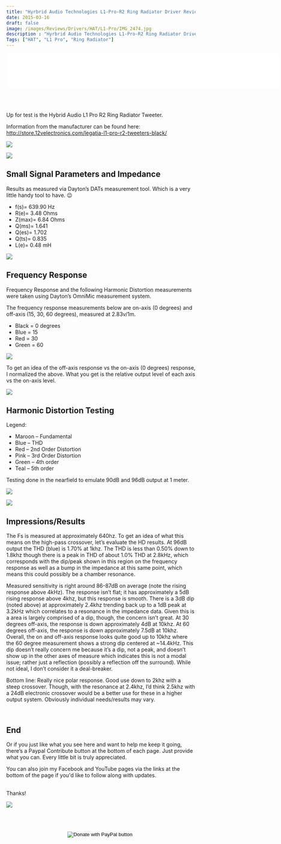 ```yaml
---
title: "Hyrbrid Audio Technologies L1-Pro-R2 Ring Radiator Driver Review"
date: 2015-03-16
draft: false
image: /images/Reviews/Drivers/HAT/L1-Pro/IMG_2474.jpg
description : "Hyrbrid Audio Technologies L1-Pro-R2 Ring Radiator Driver"
Tags: ["HAT", "L1 Pro", "Ring Radiator"]
---
```

<iframe src="//rcm-na.amazon-adsystem.com/e/cm?o=1&p=48&l=ur1&category=amazonhomepage&f=ifr&linkID=45d00811e11005f66cf1dcae88dc3060&t=medlemusin-20&tracking_id=medlemusin-20" width="728" height="90" scrolling="no" border="0" marginwidth="0" style="border:none;" frameborder="0"></iframe>
<br clear="all" />
<br>
<br>
<br>

Up for test is the Hybrid Audio L1 Pro R2 Ring Radiator Tweeter.

Information from the manufacturer can be found here:
http://store.12velectronics.com/legatia-l1-pro-r2-tweeters-black/

![](/images/Reviews/Drivers/HAT/L1-Pro/IMG_2475.jpg)

![](/images/Reviews/Drivers/HAT/L1-Pro/IMG_2482.jpg)

## Small Signal Parameters and Impedance

Results as measured via Dayton’s DATs measurement tool.  Which is a very little handy tool to have.  😉

* f(s)= 639.90 Hz
* R(e)= 3.48 Ohms
* Z(max)= 6.84 Ohms
* Q(ms)= 1.641
* Q(es)= 1.702
* Q(ts)= 0.835
* L(e)= 0.48 mH

![](/images/Reviews/Drivers/HAT/L1-Pro/l1pro-imp.png)

## Frequency Response

Frequency Response and the following Harmonic Distortion measurements were taken using Dayton’s OmniMic measurement system.

The frequency response measurements below are on-axis (0 degrees) and off-axis (15, 30, 60 degrees), measured at 2.83v/1m.
* Black = 0 degrees
* Blue = 15
* Red = 30
* Green = 60

![](/images/Reviews/Drivers/HAT/L1-Pro/l1pror2-FR.png)

To get an idea of the off-axis response vs the on-axis (0 degrees) response, I normalized the above.  What you get is the relative output level of each axis vs the on-axis level.

![](/images/Reviews/Drivers/HAT/L1-Pro/l1pror2-normalized.png)

## Harmonic Distortion Testing

Legend:
* Maroon – Fundamental
* Blue – THD
* Red – 2nd Order Distortion
* Pink – 3rd Order Distortion
* Green – 4th order
* Teal – 5th order

Testing done in the nearfield to emulate 90dB and 96dB output at 1 meter.

![](/images/Reviews/Drivers/HAT/L1-Pro/l1pro-r2-hd90.png)

![](/images/Reviews/Drivers/HAT/L1-Pro/l1pro-r2-hd96.png)


## Impressions/Results

The Fs is measured at approximately 640hz.  To get an idea of what this means on the high-pass crossover, let’s evaluate the HD results.  At 96dB output the THD (blue) is 1.70% at 1khz.  The THD is less than 0.50% down to 1.8khz though there is a peak in THD of about 1.0% THD at 2.8kHz, which corresponds with the dip/peak shown in this region on the frequency response as well as a bump in the impedance at this same point, which means this could possibly be a chamber resonance.

Measured sensitivity is right around 86-87dB on average (note the rising response above 4kHz).  The response isn’t flat; it has approximately a 5dB rising response above 4khz, but this response is smooth. There is a 3dB dip (noted above) at approximately 2.4khz trending back up to a 1dB peak at 3.2kHz which correlates to a resonance in the impedance data. Given this is a area is largely comprised of a dip, though, the concern isn’t great.  At 30 degrees off-axis, the response is down approximately 4dB at 10khz.  At 60 degrees off-axis, the response is down approximately 7.5dB at 10khz.  Overall, the on and off-axis response looks quite good up to 10khz where the 60 degree measurement shows a strong dip centered at ~14.4kHz.  This dip doesn’t really concern me because it’s a dip, not a peak, and doesn’t show up in the other axes of measure which indicates this is not a modal issue; rather just a reflection (possibly a reflection off the surround).  While not ideal, I don’t consider it a deal-breaker.

Bottom line:  Really nice polar response.  Good use down to 2khz with a steep crossover.  Though, with the resonance at 2.4khz, I’d think 2.5khz with a 24dB electronic crossover would be a better use for these in a higher output system.  Obviously individual needs/results may vary.


<br>

## End

Or if you just like what you see here and want to help me keep it going, there’s a Paypal Contribute button at the bottom of each page.  Just provide what you can.  Every little bit is truly appreciated.

You can also join my Facebook and YouTube pages via the links at the bottom of the page if you'd like to follow along with updates.

<br>Thanks!</b>

![](https://media1.tenor.com/images/59709f6499ad33a0fbf7817cd37a3f2d/tenor.gif?itemid=16076895)


<br></br>
<center>
  <form action="https://www.paypal.com/cgi-bin/webscr" method="post" target="_top">
  <input type="hidden" name="cmd" value="_s-xclick" />
  <input type="hidden" name="hosted_button_id" value="52ANEATKE6JHQ" />
  <input type="image" src="https://www.dcrc.co/wp-content/uploads/2016/06/PayPal-Donate-Button-PNG-HD-300x103.png" border="0" name="submit" title="PayPal - The safer, easier way to pay online!" alt="Donate with PayPal button" />
  <img alt="" border="0" src="https://www.paypal.com/en_US/i/scr/pixel.gif" width="1" height="1" />
  </form>
<br></br>
</center>
